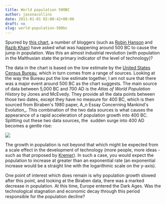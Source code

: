```yaml
---
title: World population 500BC
author: jasonacollins
date: 2011-01-01 02:00:42+00:00
draft: no
slug: world-population-500bc
---
```


Spurred by [this chart](http://en.wikipedia.org/wiki/File:World_population_growth_%28lin-log_scale%29.png), a number of bloggers (such as [Robin Hanson](http://www.overcomingbias.com/2010/12/romans-foreshadow-industry.html) and [Razib Khan](http://blogs.discovermagazine.com/gnxp/2010/12/the-axial-age-world-population/)) have asked what was happening around 500 BC to cause the jump in population. Was this an almost industrial revolution (with population in the Malthusian state the primary indicator of the level of technology)?

The data in the chart is based on the low estimate by the [United States Census Bureau](http://www.census.gov/ipc/www/worldhis.html), which in turn comes from a range of sources. Looking at the way the Bureau put the low estimate together, I am not sure that there was a major event around 500 BC as the chart suggests. The main source of data between 5,000 BC and 700 AD is the _Atlas of World Population History_ by Jones and McEvedy. They provide all the data points between those two dates, except they have no measure for 400 BC, which is then sourced from Biraben's 1980 paper, A_n Essay Concerning Mankind's   Evolution_. This combination of the two data sources is what causes the appearance of a rapid acceleration of population growth into 400 BC. Splitting out these two data sources, the  sudden surge into 400 AD becomes a gentle rise:

![](/img/mcevedy-and-jones.png)

The growth in population is not beyond that which might be expected from a scale effect in the development of technology (more people, more ideas - such as that proposed by [Kremer](https://jasoncollins.blog/more-people-more-ideas-in-the-long-run/)). In such a case, you would expect the population to increase at greater than an exponential rate (an exponential increase would be a straight line with the logarithmic scale on the y-axis).

One point of interest which does remain is why population growth slowed after this point, and looking at the Biraben data, there was a marked decrease in population. At this time, Europe entered the Dark Ages. Was the technological stagnation and economic decay through this period responsible for the population decline?
